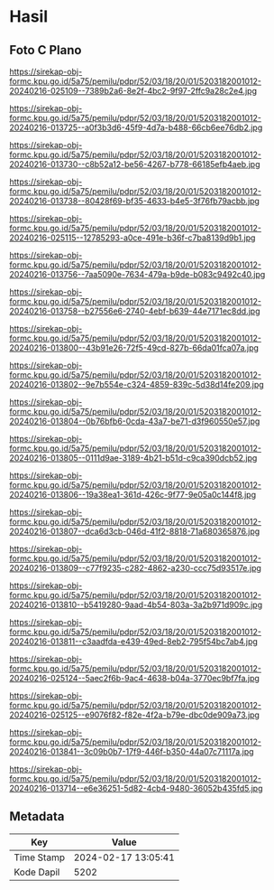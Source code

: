 # Hasil

## Foto C Plano

https://sirekap-obj-formc.kpu.go.id/5a75/pemilu/pdpr/52/03/18/20/01/5203182001012-20240216-025109--7389b2a6-8e2f-4bc2-9f97-2ffc9a28c2e4.jpg

https://sirekap-obj-formc.kpu.go.id/5a75/pemilu/pdpr/52/03/18/20/01/5203182001012-20240216-013725--a0f3b3d6-45f9-4d7a-b488-66cb6ee76db2.jpg

https://sirekap-obj-formc.kpu.go.id/5a75/pemilu/pdpr/52/03/18/20/01/5203182001012-20240216-013730--c8b52a12-be56-4267-b778-66185efb4aeb.jpg

https://sirekap-obj-formc.kpu.go.id/5a75/pemilu/pdpr/52/03/18/20/01/5203182001012-20240216-013738--80428f69-bf35-4633-b4e5-3f76fb79acbb.jpg

https://sirekap-obj-formc.kpu.go.id/5a75/pemilu/pdpr/52/03/18/20/01/5203182001012-20240216-025115--12785293-a0ce-491e-b36f-c7ba8139d9b1.jpg

https://sirekap-obj-formc.kpu.go.id/5a75/pemilu/pdpr/52/03/18/20/01/5203182001012-20240216-013756--7aa5090e-7634-479a-b9de-b083c9492c40.jpg

https://sirekap-obj-formc.kpu.go.id/5a75/pemilu/pdpr/52/03/18/20/01/5203182001012-20240216-013758--b27556e6-2740-4ebf-b639-44e7171ec8dd.jpg

https://sirekap-obj-formc.kpu.go.id/5a75/pemilu/pdpr/52/03/18/20/01/5203182001012-20240216-013800--43b91e26-72f5-49cd-827b-66da01fca07a.jpg

https://sirekap-obj-formc.kpu.go.id/5a75/pemilu/pdpr/52/03/18/20/01/5203182001012-20240216-013802--9e7b554e-c324-4859-839c-5d38d14fe209.jpg

https://sirekap-obj-formc.kpu.go.id/5a75/pemilu/pdpr/52/03/18/20/01/5203182001012-20240216-013804--0b76bfb6-0cda-43a7-be71-d3f960550e57.jpg

https://sirekap-obj-formc.kpu.go.id/5a75/pemilu/pdpr/52/03/18/20/01/5203182001012-20240216-013805--0111d9ae-3189-4b21-b51d-c9ca390dcb52.jpg

https://sirekap-obj-formc.kpu.go.id/5a75/pemilu/pdpr/52/03/18/20/01/5203182001012-20240216-013806--19a38ea1-361d-426c-9f77-9e05a0c144f8.jpg

https://sirekap-obj-formc.kpu.go.id/5a75/pemilu/pdpr/52/03/18/20/01/5203182001012-20240216-013807--dca6d3cb-046d-41f2-8818-71a680365876.jpg

https://sirekap-obj-formc.kpu.go.id/5a75/pemilu/pdpr/52/03/18/20/01/5203182001012-20240216-013809--c77f9235-c282-4862-a230-ccc75d93517e.jpg

https://sirekap-obj-formc.kpu.go.id/5a75/pemilu/pdpr/52/03/18/20/01/5203182001012-20240216-013810--b5419280-9aad-4b54-803a-3a2b971d909c.jpg

https://sirekap-obj-formc.kpu.go.id/5a75/pemilu/pdpr/52/03/18/20/01/5203182001012-20240216-013811--c3aadfda-e439-49ed-8eb2-795f54bc7ab4.jpg

https://sirekap-obj-formc.kpu.go.id/5a75/pemilu/pdpr/52/03/18/20/01/5203182001012-20240216-025124--5aec2f6b-9ac4-4638-b04a-3770ec9bf7fa.jpg

https://sirekap-obj-formc.kpu.go.id/5a75/pemilu/pdpr/52/03/18/20/01/5203182001012-20240216-025125--e9076f82-f82e-4f2a-b79e-dbc0de909a73.jpg

https://sirekap-obj-formc.kpu.go.id/5a75/pemilu/pdpr/52/03/18/20/01/5203182001012-20240216-013841--3c09b0b7-17f9-446f-b350-44a07c71117a.jpg

https://sirekap-obj-formc.kpu.go.id/5a75/pemilu/pdpr/52/03/18/20/01/5203182001012-20240216-013714--e6e36251-5d82-4cb4-9480-36052b435fd5.jpg


## Metadata

| Key        | Value               |
| ---------- | ------------------- |
| Time Stamp | 2024-02-17 13:05:41 |
| Kode Dapil | 5202                |



